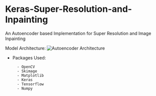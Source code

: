 # Keras-Super-Resolution-and-Inpainting
An Autoencoder based Implementation for Super Resolution and Image Inpainting

Model Architecture:
![Autoencoder Architecture](https://github.com/Shanks0465/Keras-Super-Resolution-and-Inpainting/blob/master/images/superres_model_plot.png)

- Packages Used:

        - OpenCV
        - Skimage
        - Matplotlib
        - Keras
        - Tensorflow
        - Numpy
